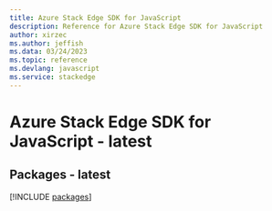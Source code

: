```yaml
---
title: Azure Stack Edge SDK for JavaScript
description: Reference for Azure Stack Edge SDK for JavaScript
author: xirzec
ms.author: jeffish
ms.data: 03/24/2023
ms.topic: reference
ms.devlang: javascript
ms.service: stackedge
---
```

# Azure Stack Edge SDK for JavaScript - latest
## Packages - latest
[!INCLUDE [packages](stack-edge-index.md)]